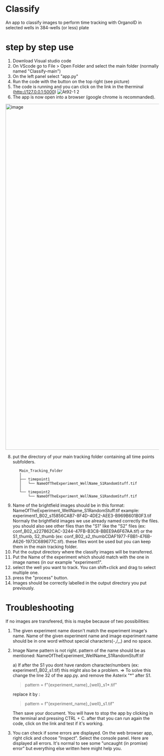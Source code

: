 # Classify
An app to classify images to perform time tracking with OrganoID in selected wells in 384-wells (or less) plate 

<h1> step by step use</h1>

1) Download Visual studio code
3) On VScode go to File > Open Folder and select the main folder (normally named "Classify-main")
4) On the left panel select "app.py"
5) Run the code with the button on the top right (see picture)
6) The code is running and you can click on the link in the therminal (http://127.0.0.1:5000)
![At92-1 2](https://github.com/Djul0/Classify/assets/82659922/cf36e5a4-f937-4605-9ef7-e19cdc055f19)
7) The app is now open into a browser (google chrome is recommanded).
<img width="1137" alt="image" src="https://github.com/Djul0/Classify/assets/82659922/3c8a08ea-e96d-4fce-9f3f-8b28a41ce62d">

8) put the directory of your main tracking folder containing all time points subfolders.
   ```
      Main_Tracking_Folder
      │
      ├── timepoint1
      │   └── NameOfTheExperiment_WellName_S1RandomStuff.tif
      │
      └── timepoint2
          └── NameOfTheExperiment_WellName_S1RandomStuff.tif
   ```
10) Name of the brightfield images should be in this format:
   NameOfTheExperiment_WellName_S1RandomStuff.tif
   example: experiment1_B02_s15856CAB7-8F4D-4DE2-AEE3-B969B601B0F3.tif
   Normaly the brightfield images we use already named correctly the files. you should also see other files than the "S1" like the "S2" files (ex: conf_B02_s227862CAC-3244-47FB-B3C8-BBEE9A6F67AA.tif) or the S1_thumb, S2_thumb (ex: conf_B02_s2_thumbCDAF1977-FBB1-476B-A626-1973C689677C.tif). these files wont be used but you can keep them in the main tracking folder.
11) Put the output directory where the classify images will be transferred.
12) Put the Name of the experiment which should match with the one in image names (in our example "experiment1".
13) select the well you want to track. You can shift+click and drag to select multiple one.
14) press the "process" button.
15) Images should be correctly labelled in the output directory you put previously.

<h1> Troubleshooting</h1>
If no images are transfeered, this is maybe because of two possibilities:

1) The given experiment name doesn't match the experiment image's name. Name of the given experiment name and image experiment name should be in one word without special characters(-,/,_) and no space.
2) Image Name pattern is not right. pattern of the name should be as mentioned: NameOfTheExperiment_WellName_S1RandomStuff.tif
    
    a) If after the S1 you dont have random character/numbers (ex: experiment1_B02_s1.tif) this might also be a problem. 
    => To solve this change the line 32 of the app.py. and remove the Asterix "*" after S1.
    >pattern = f"{experiment_name}_{well}_s1*.tif"
    
    replace it by :
   
    >pattern = f"{experiment_name}_{well}_s1.tif"

    Then save your document. You will have to stop the app by clicking in the terminal and pressing CTRL + C. after that you can run again the code, click on the link and test if it's working.
   
4) You can check if some errors are displayed. On the web browser app, right click and choose "Inspect". Select the console panel. Here are displayed all errors. It's normal to see some "uncaught (in promise) error" but everything else written here might help you.
